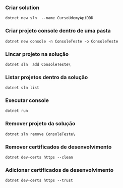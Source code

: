 ### Criar solution
 
```dotnet new sln  --name CursoUdemyApiDDD```
 
### Criar projeto console dentro de uma pasta
 
```dotnet new console -n ConsoleTeste -o ConsoleTeste```
 
### Lincar projeto na solução
 
```dotnet sln  add ConsoleTeste\```

### Listar projetos dentro da solução

```dotnet sln list```

### Executar console

```dotnet run```

### Remover projeto da solução

```dotnet sln remove ConsoleTeste\```

### Remover certificados de desenvolvimento

```dotnet dev-certs https --clean```

### Adicionar certificados de desenvolvimento

```dotnet dev-certs https --trust```




